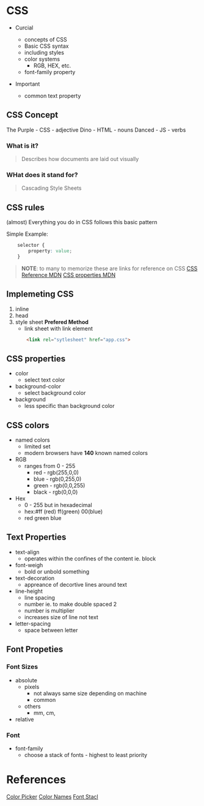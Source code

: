 # CSS 

- Curcial
    - concepts of CSS
    - Basic CSS syntax
    - including styles
    - color systems    
        - RGB, HEX, etc.
    - font-family property

- Important 
    - common text property 

## CSS Concept
The 
Purple  - CSS   - adjective
Dino    - HTML  - nouns
Danced  - JS    - verbs

### What is it?
> Describes how documents are laid out visually 

### WHat does it stand for?
> Cascading Style Sheets

## CSS rules
(almost) Everything you do in CSS follows this basic pattern 

Simple Example: 
``` CSS
    selector {
        property: value;
    }
```
> __NOTE__: to many to memorize these are links for reference on CSS 
  [CSS Reference MDN](https://developer.mozilla.org/en-US/docs/Web/CSS)
  [CSS properties MDN](https://developer.mozilla.org/en-US/docs/Web/CSS/CSS_Properties_Reference)
 
## Implemeting CSS 
1. inline 
2. head
3. style sheet **Prefered Method**
    - link sheet with link element 
    ``` HTML 
        <link rel="sytlesheet" href="app.css"> 
    ```

## CSS properties

- color
    - select text color 
- background-color
    - select background color
- background
    - less specific than background color 

## CSS colors
- named colors
    - limited set
    - modern browsers have **140** known named colors
- RGB
    - ranges from 0 - 255
        - red       - rgb(255,0,0)
        - blue      - rgb(0,255,0)
        - green     - rgb(0,0,255)
        - black     - rgb(0,0,0)
- Hex
    - 0 - 255 but in hexadecimal 
    - hex:#ff (red) ff(green) 00(blue)
    - red green blue 

## Text Properties
- text-align
    - operates within the confines of the content ie. block 
- font-weigh
    - bold or unbold something
- text-decoration
    - appreance of decortive lines around text
- line-height
    - line spacing 
    - number ie. to make double spaced 2
    - number is multiplier
    - increases size of line not text
- letter-spacing
    - space between letter

## Font Propeties
### Font Sizes
- absolute
    - pixels
        - not always same size depending on machine
        - common
    - others
        - mm, cm, 
- relative

### Font
- font-family
    - choose a stack of fonts - highest to least priority 
 



# References
[Color Picker](https://htmlcolorcodes.com/color-picker/)
[Color Names](https://htmlcolorcodes.com/color-names/)
[Font Stacl](https://www.cssfontstack.com/)
 



